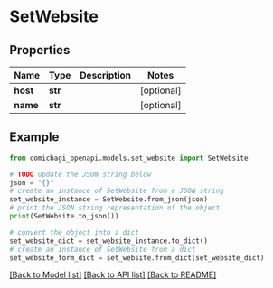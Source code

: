 # SetWebsite


## Properties

Name | Type | Description | Notes
------------ | ------------- | ------------- | -------------
**host** | **str** |  | [optional] 
**name** | **str** |  | [optional] 

## Example

```python
from comicbagi_openapi.models.set_website import SetWebsite

# TODO update the JSON string below
json = "{}"
# create an instance of SetWebsite from a JSON string
set_website_instance = SetWebsite.from_json(json)
# print the JSON string representation of the object
print(SetWebsite.to_json())

# convert the object into a dict
set_website_dict = set_website_instance.to_dict()
# create an instance of SetWebsite from a dict
set_website_form_dict = set_website.from_dict(set_website_dict)
```
[[Back to Model list]](../README.md#documentation-for-models) [[Back to API list]](../README.md#documentation-for-api-endpoints) [[Back to README]](../README.md)



